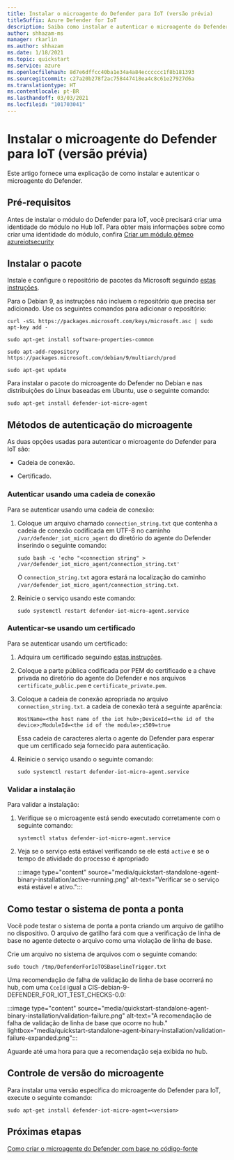 ```yaml
---
title: Instalar o microagente do Defender para IoT (versão prévia)
titleSuffix: Azure Defender for IoT
description: Saiba como instalar e autenticar o microagente do Defender.
author: shhazam-ms
manager: rkarlin
ms.author: shhazam
ms.date: 1/18/2021
ms.topic: quickstart
ms.service: azure
ms.openlocfilehash: 8d7e6dffcc40ba1e34a4a84ecccccc1f8b181393
ms.sourcegitcommit: c27a20b278f2ac758447418ea4c8c61e27927d6a
ms.translationtype: HT
ms.contentlocale: pt-BR
ms.lasthandoff: 03/03/2021
ms.locfileid: "101703041"
---
```

# <a name="install-defender-for-iot-micro-agent-preview"></a>Instalar o microagente do Defender para IoT (versão prévia)

Este artigo fornece uma explicação de como instalar e autenticar o microagente do Defender.

## <a name="prerequisites"></a>Pré-requisitos

Antes de instalar o módulo do Defender para IoT, você precisará criar uma identidade do módulo no Hub IoT. Para obter mais informações sobre como criar uma identidade do módulo, confira [Criar um módulo gêmeo azureiotsecurity](quickstart-create-security-twin.md)

## <a name="install-the-package"></a>Instalar o pacote

Instale e configure o repositório de pacotes da Microsoft seguindo [estas instruções](/windows-server/administration/linux-package-repository-for-microsoft-software). 

Para o Debian 9, as instruções não incluem o repositório que precisa ser adicionado. Use os seguintes comandos para adicionar o repositório: 

```azurecli
curl -sSL https://packages.microsoft.com/keys/microsoft.asc | sudo apt-key add - 

sudo apt-get install software-properties-common

sudo apt-add-repository https://packages.microsoft.com/debian/9/multiarch/prod

sudo apt-get update
```

Para instalar o pacote do microagente do Defender no Debian e nas distribuições do Linux baseadas em Ubuntu, use o seguinte comando:

```azurecli
sudo apt-get install defender-iot-micro-agent 
```

## <a name="micro-agent-authentication-methods"></a>Métodos de autenticação do microagente 

As duas opções usadas para autenticar o microagente do Defender para IoT são: 

- Cadeia de conexão. 

- Certificado.

### <a name="authenticate-using-a-connection-string"></a>Autenticar usando uma cadeia de conexão

Para se autenticar usando uma cadeia de conexão:

1. Coloque um arquivo chamado `connection_string.txt` que contenha a cadeia de conexão codificada em UTF-8 no caminho `/var/defender_iot_micro_agent` do diretório do agente do Defender inserindo o seguinte comando:

    ```azurecli
    sudo bash -c 'echo "<connection string" > /var/defender_iot_micro_agent/connection_string.txt' 
    ```

    O `connection_string.txt` agora estará na localização do caminho `/var/defender_iot_micro_agent/connection_string.txt`.

1. Reinicie o serviço usando este comando:  

    ```azurecli
    sudo systemctl restart defender-iot-micro-agent.service 
    ```

### <a name="authenticate-using-a-certificate"></a>Autenticar-se usando um certificado

Para se autenticar usando um certificado:

1. Adquira um certificado seguindo [estas instruções](../iot-hub/iot-hub-security-x509-get-started.md).

1. Coloque a parte pública codificada por PEM do certificado e a chave privada no diretório do agente do Defender e nos arquivos `certificate_public.pem` e `certificate_private.pem`. 

1. Coloque a cadeia de conexão apropriada no arquivo `connection_string.txt`. a cadeia de conexão terá a seguinte aparência: 

    `HostName=<the host name of the iot hub>;DeviceId=<the id of the device>;ModuleId=<the id of the module>;x509=true` 

    Essa cadeia de caracteres alerta o agente do Defender para esperar que um certificado seja fornecido para autenticação. 

1. Reinicie o serviço usando o seguinte comando:  

    ```azurecli
    sudo systemctl restart defender-iot-micro-agent.service
    ```

### <a name="validate-your-installation"></a>Validar a instalação

Para validar a instalação:

1. Verifique se o microagente está sendo executado corretamente com o seguinte comando:  

    ```azurecli
    systemctl status defender-iot-micro-agent.service
    ```
1. Veja se o serviço está estável verificando se ele está `active` e se o tempo de atividade do processo é apropriado

    :::image type="content" source="media/quickstart-standalone-agent-binary-installation/active-running.png" alt-text="Verificar se o serviço está estável e ativo.":::
 
## <a name="testing-the-system-end-to-end"></a>Como testar o sistema de ponta a ponta 

Você pode testar o sistema de ponta a ponta criando um arquivo de gatilho no dispositivo. O arquivo de gatilho fará com que a verificação de linha de base no agente detecte o arquivo como uma violação de linha de base. 

Crie um arquivo no sistema de arquivos com o seguinte comando:

```azurecli
sudo touch /tmp/DefenderForIoTOSBaselineTrigger.txt 
```
Uma recomendação de falha de validação de linha de base ocorrerá no hub, com uma `CceId` igual a CIS-debian-9-DEFENDER_FOR_IOT_TEST_CHECKS-0.0: 

:::image type="content" source="media/quickstart-standalone-agent-binary-installation/validation-failure.png" alt-text="A recomendação de falha de validação de linha de base que ocorre no hub." lightbox="media/quickstart-standalone-agent-binary-installation/validation-failure-expanded.png":::

Aguarde até uma hora para que a recomendação seja exibida no hub. 

## <a name="micro-agent-versioning"></a>Controle de versão do microagente 

Para instalar uma versão específica do microagente do Defender para IoT, execute o seguinte comando: 

```azurecli
sudo apt-get install defender-iot-micro-agent=<version>
```

## <a name="next-steps"></a>Próximas etapas

[Como criar o microagente do Defender com base no código-fonte](quickstart-building-the-defender-micro-agent-from-source.md)